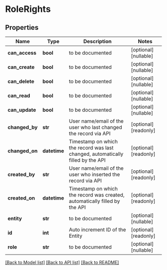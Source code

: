 # RoleRights

## Properties
Name | Type | Description | Notes
------------ | ------------- | ------------- | -------------
**can_access** | **bool** | to be documented | [optional] [nullable] 
**can_create** | **bool** | to be documented | [optional] [nullable] 
**can_delete** | **bool** | to be documented | [optional] [nullable] 
**can_read** | **bool** | to be documented | [optional] [nullable] 
**can_update** | **bool** | to be documented | [optional] [nullable] 
**changed_by** | **str** | User name/email of the user who last changed the record via API | [optional] [readonly] 
**changed_on** | **datetime** | Timestamp on which the record was last changed, automatically filled by the API | [optional] [readonly] 
**created_by** | **str** | User name/email of the user who inserted the record via API | [optional] [readonly] 
**created_on** | **datetime** | Timestamp on which the record was created, automatically filled by the API | [optional] [readonly] 
**entity** | **str** | to be documented | [optional] [nullable] 
**id** | **int** | Auto increment ID of the Entity | [optional] [readonly] 
**role** | **str** | to be documented | [optional] [nullable] 

[[Back to Model list]](../README.md#documentation-for-models) [[Back to API list]](../README.md#documentation-for-api-endpoints) [[Back to README]](../README.md)

